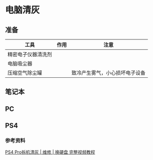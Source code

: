 # 电脑清灰

## 准备

| 工具               | 作用 | 注意                           |
| ------------------ | ---- | ------------------------------ |
| 精密电子仪器清洗剂 |      |                                |
| 电脑吸尘器         |      |                                |
| 压缩空气除尘罐     |      | 致冷产生雾气，小心损坏电子设备 |

## 笔记本

## PC

## PS4

### 参考资料

[PS4 Pro拆机清灰 | 维修 | 换硬盘 完整视频教程](https://www.bilibili.com/video/BV1wD4y1Q7pG)
